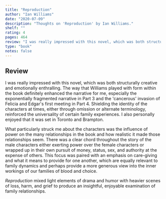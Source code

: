 ```yaml
---
title: "Reproduction"
author: "Ian Williams"
date: "2020-07-09"
description: "Thoughts on 'Reproduction' by Ian Williams."
shelf: ""
rating: 4
pages: 464
review: "I was really impressed with this novel, which was both structurally creative and emotionally enthralling. The way that Williams played with form within the book definitely enhanced the narrative for me, especially the exponentially fragmented narrative in Part 3 and the 'cancerous' invasion of Felicia and Edgar's first meeting in Part 4. Shielding the identity of the characters at times, either through omission or alternate terminology, reinforced the universality of certain family experiences. I also personally enjoyed that it was set in Toronto and Brampton.<br/><br/>What particularly struck me about the characters was the influence of power on the many relationships in the book and how realistic it made those relationships seem. There was a clear chord throughout the story of the male characters either exerting power over the female characters or wrapped up in their own pursuit of money, status, sex, and authority at the expense of others. This focus was paired with an emphasis on care-giving and what it means to provide for one another, which are equally relevant to family dynamics and perhaps provide a more generous view into the inner workings of our families of blood and choice.<br/><br/><i>Reproduction</i> mixed light elements of drama and humor with heavier scenes of loss, harm, and grief to produce an insightful, enjoyable examination of family relationships."
type: "book"
notes: false
---
```


## Review

I was really impressed with this novel, which was both structurally creative and emotionally enthralling. The way that Williams played with form within the book definitely enhanced the narrative for me, especially the exponentially fragmented narrative in Part 3 and the 'cancerous' invasion of Felicia and Edgar's first meeting in Part 4. Shielding the identity of the characters at times, either through omission or alternate terminology, reinforced the universality of certain family experiences. I also personally enjoyed that it was set in Toronto and Brampton.

What particularly struck me about the characters was the influence of power on the many relationships in the book and how realistic it made those relationships seem. There was a clear chord throughout the story of the male characters either exerting power over the female characters or wrapped up in their own pursuit of money, status, sex, and authority at the expense of others. This focus was paired with an emphasis on care-giving and what it means to provide for one another, which are equally relevant to family dynamics and perhaps provide a more generous view into the inner workings of our families of blood and choice.

_Reproduction_ mixed light elements of drama and humor with heavier scenes of loss, harm, and grief to produce an insightful, enjoyable examination of family relationships.
